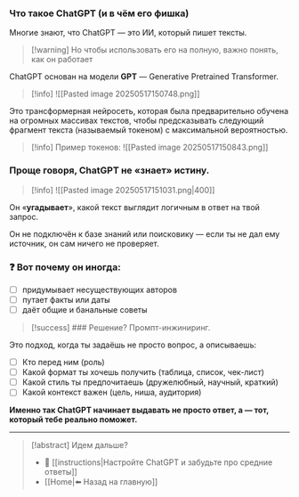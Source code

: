 ### Что такое ChatGPT (и в чём его фишка)

Многие знают, что ChatGPT — это ИИ, который пишет тексты. 

>[!warning] Но чтобы использовать его на полную, важно понять, как он работает

ChatGPT основан на модели **GPT** — Generative Pretrained Transformer. 

>[!info] ![[Pasted image 20250517150748.png]]


Это трансформерная нейросеть, которая была предварительно обучена на огромных массивах текстов, чтобы предсказывать следующий фрагмент текста (называемый токеном) с максимальной вероятностью.

>[!info] Пример токенов:
>![[Pasted image 20250517150843.png]]

### Проще говоря, ChatGPT не «знает» истину. 

>[!info] ![[Pasted image 20250517151031.png|400]]

Он «**угадывает**», какой текст выглядит логичным в ответ на твой запрос. 

Он не подключён к базе знаний или поисковику — если ты не дал ему источник, он сам ничего не проверяет.

### ❓ Вот почему он иногда:

- [ ] придумывает несуществующих авторов
- [ ] путает факты или даты
- [ ] даёт общие и банальные советы

>[!success] ### Решение?
>Промпт-инжиниринг. 

Это подход, когда ты задаёшь не просто вопрос, а описываешь:
- [ ] Кто перед ним (роль)
- [ ] Какой формат ты хочешь получить (таблица, список, чек-лист)
- [ ] Какой стиль ты предпочитаешь (дружелюбный, научный, краткий)
- [ ] Какой контекст важен (цель, ниша, аудитория)

**Именно так ChatGPT начинает выдавать не просто ответ, а — тот, который тебе реально поможет.**

---
> [!abstract] Идем дальше?
> - 🧠 [[instructions|Настройте ChatGPT и забудьте про средние ответы]]
> - [[Home|⬅️ Назад на главную]]